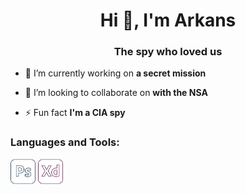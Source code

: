 <h1 align="center">Hi 👋, I'm Arkans</h1>
<h3 align="center">The spy who loved us</h3>

- 🔭 I’m currently working on **a secret mission**

- 👯 I’m looking to collaborate on **with the NSA**

- ⚡ Fun fact **I'm a CIA spy**

<h3 align="left">Languages and Tools:</h3>
<p align="left"><img src="https://raw.githubusercontent.com/devicons/devicon/master/icons/photoshop/photoshop-line.svg" alt="photoshop" width="40" height="40"/> </a> <a href="https://www.adobe.com/products/xd.html" target="_blank" rel="noreferrer"> <img src="https://raw.githubusercontent.com/devicons/devicon/master/icons/xd/xd-line.svg" alt="xd" width="40" height="40"/> </a> </p>
